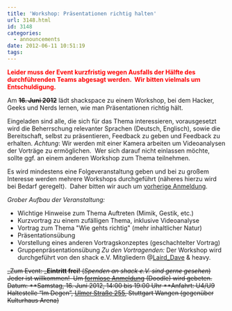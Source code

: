 ```yaml
---
title: 'Workshop: Präsentationen richtig halten'
url: 3148.html
id: 3148
categories:
  - announcements
date: 2012-06-11 10:51:19
tags:
---
```


<span style="color: #ff0000;">**Leider muss der Event kurzfristig wegen Ausfalls der Hälfte des durchführenden Teams abgesagt werden.  Wir bitten vielmals um Entschuldigung.**</span>

<!--more-->

Am <del>**16\. Juni 2012**</del> lädt shackspace zu einem Workshop, bei dem Hacker, Geeks und Nerds lernen, wie man Präsentationen richtig hält.

Eingeladen sind alle, die sich für das Thema interessieren, vorausgesetzt wird die Beherrschung relevanter Sprachen (Deutsch, Englisch), sowie die Bereitschaft, selbst zu präsentieren, Feedback zu geben und Feedback zu erhalten.
_Achtung_: Wir werden mit einer Kamera arbeiten um Videoanalysen der Vorträge zu ermöglichen.  Wer sich darauf nicht einlassen möchte, sollte ggf. an einem anderen Workshop zum Thema teilnehmen.

Es wird mindestens eine Folgeveranstaltung geben und bei zu großem Interesse werden mehrere Workshops durchgeführt (näheres hierzu wird bei Bedarf geregelt).  Daher bitten wir auch um [vorherige Anmeldung](http://www.doodle.com/kts76eiyvfz28mgd).

_Grober Aufbau der Veranstaltung:_

*   Wichtige Hinweise zum Thema Auftreten (Mimik, Gestik, etc.)
*   Kurzvortrag zu einem zufälligen Thema, inklusive Videoanalyse
*   Vortrag zum Thema "Wie gehts richtig" (mehr inhaltlicher Natur)
*   Präsentationsübung
*   Vorstellung eines anderen Vortragskonzeptes (geschachtelter Vortrag)
*   Gruppenpräsentationsübung
_Zu den Vortragenden:_
Der Workshop wird durchgeführt von den shack e.V. Mitgliedern @[Laird_Dave](https://twitter.com/Laird_Dave) &amp; heavy.

<del>_Zum Event:
_**Eintritt frei!** (_Spenden an shack e.V. sind gerne gesehen_) Jeder ist willkommen!  Um [formlose Anmeldung](http://www.doodle.com/iufzbc6q5smfkrfi) (Doodle) wird gebeten.</del>
<del> Datum: **Samstag, 16\. Juni 2012, 14:00 bis 19:00 Uhr
**Anfahrt: U4/U9 Haltestelle “Im Degen”, [Ulmer Straße 255](https://blog.shackspace.de/?page_id=713), Stuttgart Wangen (gegenüber Kulturhaus Arena)</del>